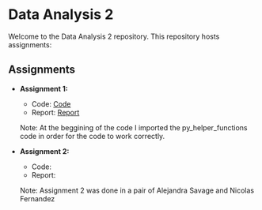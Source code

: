 # Data Analysis 2
Welcome to the Data Analysis 2 repository. This repository hosts assignments:

## Assignments

- **Assignment 1:**
  - Code: [Code](https://github.com/Alejandra-savagebriz/Term-Project-1/blob/main/TP1_SQL_Code.sql](https://github.com/Alejandra-savagebriz/DA2/blob/main/DA2_Assignment1.ipynb)https://github.com/Alejandra-savagebriz/DA2/blob/main/DA2_Assignment1.ipynb)
  - Report: [Report](https://github.com/Alejandra-savagebriz/DA2/blob/main/Assignment%201%20Alejandra%20Savage.pdf)
 
  Note: At the beggining of the code I imported the py_helper_functions code in order for the code to work correctly.

- **Assignment 2:**
  - Code:
  - Report:

  Note: Assignment 2 was done in a pair of Alejandra Savage and Nicolas Fernandez
